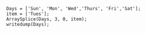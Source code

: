 ```luceescript+trycf
    Days = ['Sun', 'Mon', 'Wed','Thurs', 'Fri','Sat'];
    item = ['Tues'];
    ArraySplice(Days, 3, 0, item);
    writedump(Days);
```